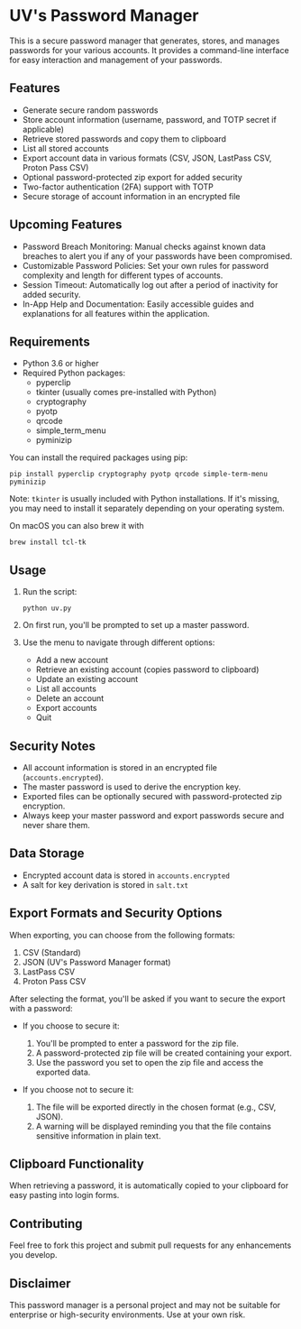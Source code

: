 # UV's Password Manager

This is a secure password manager that generates, stores, and manages passwords for your various accounts. It provides a command-line interface for easy interaction and management of your passwords.

## Features

- Generate secure random passwords
- Store account information (username, password, and TOTP secret if applicable)
- Retrieve stored passwords and copy them to clipboard
- List all stored accounts
- Export account data in various formats (CSV, JSON, LastPass CSV, Proton Pass CSV)
- Optional password-protected zip export for added security
- Two-factor authentication (2FA) support with TOTP
- Secure storage of account information in an encrypted file

## Upcoming Features

- Password Breach Monitoring: Manual checks against known data breaches to alert you if any of your passwords have been compromised.
- Customizable Password Policies: Set your own rules for password complexity and length for different types of accounts.
- Session Timeout: Automatically log out after a period of inactivity for added security.
- In-App Help and Documentation: Easily accessible guides and explanations for all features within the application.

## Requirements

- Python 3.6 or higher
- Required Python packages:
  - pyperclip
  - tkinter (usually comes pre-installed with Python)
  - cryptography
  - pyotp
  - qrcode
  - simple_term_menu
  - pyminizip

You can install the required packages using pip:

```
pip install pyperclip cryptography pyotp qrcode simple-term-menu pyminizip
```

Note: `tkinter` is usually included with Python installations. If it's missing, you may need to install it separately depending on your operating system.

On macOS you can also brew it with

```
brew install tcl-tk
```

## Usage

1. Run the script:
   ```
   python uv.py
   ```

2. On first run, you'll be prompted to set up a master password.

3. Use the menu to navigate through different options:
   - Add a new account
   - Retrieve an existing account (copies password to clipboard)
   - Update an existing account
   - List all accounts
   - Delete an account
   - Export accounts
   - Quit

## Security Notes

- All account information is stored in an encrypted file (`accounts.encrypted`).
- The master password is used to derive the encryption key.
- Exported files can be optionally secured with password-protected zip encryption.
- Always keep your master password and export passwords secure and never share them.

## Data Storage

- Encrypted account data is stored in `accounts.encrypted`
- A salt for key derivation is stored in `salt.txt`

## Export Formats and Security Options

When exporting, you can choose from the following formats:
1. CSV (Standard)
2. JSON (UV's Password Manager format)
3. LastPass CSV
4. Proton Pass CSV

After selecting the format, you'll be asked if you want to secure the export with a password:

- If you choose to secure it:
  1. You'll be prompted to enter a password for the zip file.
  2. A password-protected zip file will be created containing your export.
  3. Use the password you set to open the zip file and access the exported data.

- If you choose not to secure it:
  1. The file will be exported directly in the chosen format (e.g., CSV, JSON).
  2. A warning will be displayed reminding you that the file contains sensitive information in plain text.

## Clipboard Functionality

When retrieving a password, it is automatically copied to your clipboard for easy pasting into login forms.

## Contributing

Feel free to fork this project and submit pull requests for any enhancements you develop.

## Disclaimer

This password manager is a personal project and may not be suitable for enterprise or high-security environments. Use at your own risk.
